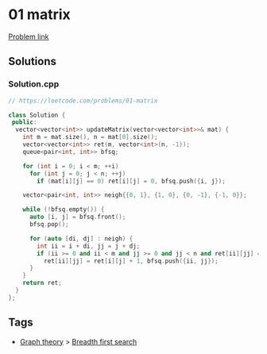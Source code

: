 # 01 matrix

[Problem link](https://leetcode.com/problems/01-matrix)

## Solutions


### Solution.cpp
```cpp
// https://leetcode.com/problems/01-matrix

class Solution {
 public:
  vector<vector<int>> updateMatrix(vector<vector<int>>& mat) {
    int m = mat.size(), n = mat[0].size();
    vector<vector<int>> ret(m, vector<int>(n, -1));
    queue<pair<int, int>> bfsq;

    for (int i = 0; i < m; ++i)
      for (int j = 0; j < n; ++j)
        if (mat[i][j] == 0) ret[i][j] = 0, bfsq.push({i, j});

    vector<pair<int, int>> neigh{{0, 1}, {1, 0}, {0, -1}, {-1, 0}};

    while (!bfsq.empty()) {
      auto [i, j] = bfsq.front();
      bfsq.pop();

      for (auto [di, dj] : neigh) {
        int ii = i + di, jj = j + dj;
        if (ii >= 0 and ii < m and jj >= 0 and jj < n and ret[ii][jj] == -1)
          ret[ii][jj] = ret[i][j] + 1, bfsq.push({ii, jj});
      }
    }
    return ret;
  }
};
```
## Tags

* [Graph theory](/Collections/graph-theory.md#graph-theory) > [Breadth first search](/Collections/graph-theory.md#breadth-first-search)
